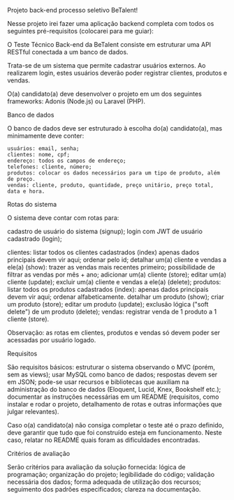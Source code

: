 Projeto back-end processo seletivo BeTalent!

Nesse projeto irei fazer uma aplicação backend completa com todos os seguintes pré-requisitos (colocarei para me guiar):

O Teste Técnico Back-end da BeTalent consiste em estruturar uma API RESTful conectada a um banco de dados.

Trata-se de um sistema que permite cadastrar usuários externos. Ao realizarem login, estes usuários deverão poder registrar clientes, produtos e vendas.

O(a) candidato(a) deve desenvolver o projeto em um dos seguintes frameworks: Adonis (Node.js) ou Laravel (PHP).

Banco de dados

O banco de dados deve ser estruturado à escolha do(a) candidato(a), mas minimamente deve conter:

    usuários: email, senha;
    clientes: nome, cpf;
    endereço: todos os campos de endereço;
    telefones: cliente, número;
    produtos: colocar os dados necessários para um tipo de produto, além de preço.
    vendas: cliente, produto, quantidade, preço unitário, preço total, data e hora.

Rotas do sistema

O sistema deve contar com rotas para:

cadastro de usuário do sistema (signup);
login com JWT de usuário cadastrado (login);

clientes:
    listar todos os clientes cadastrados (index)
        apenas dados principais devem vir aqui;
        ordenar pelo id;
    detalhar um(a) cliente e vendas a ele(a) (show):
        trazer as vendas mais recentes primeiro;
        possibilidade de filtrar as vendas por mês + ano;
    adicionar um(a) cliente (store);
    editar um(a) cliente (update);
    excluir um(a) cliente e vendas a ele(a) (delete);
produtos:
    listar todos os produtos cadastrados (index):
        apenas dados principais devem vir aqui;
        ordenar alfabeticamente.
    detalhar um produto (show);
    criar um produto (store);
    editar um produto (update);
    exclusão lógica ("soft delete") de um produto (delete);
vendas:
    registrar venda de 1 produto a 1 cliente (store).

Observação: as rotas em clientes, produtos e vendas só devem poder ser acessadas por usuário logado.

Requisitos

São requisitos básicos:
    estruturar o sistema observando o MVC (porém, sem as views);
    usar MySQL como banco de dados;
    respostas devem ser em JSON;
    pode-se usar recursos e bibliotecas que auxiliam na administração do banco de dados (Eloquent, Lucid, Knex, Bookshelf etc.);
    documentar as instruções necessárias em um README (requisitos, como instalar e rodar o projeto, detalhamento de rotas e outras informações que julgar relevantes).

Caso o(a) candidato(a) não consiga completar o teste até o prazo definido, deve garantir que tudo que foi construído esteja em funcionamento. Neste caso, relatar no README quais foram as dificuldades encontradas.

Critérios de avaliação

Serão critérios para avaliação da solução fornecida:
    lógica de programação;
    organização do projeto;
    legibilidade do código;
    validação necessária dos dados;
    forma adequada de utilização dos recursos;
    seguimento dos padrões especificados;
    clareza na documentação.